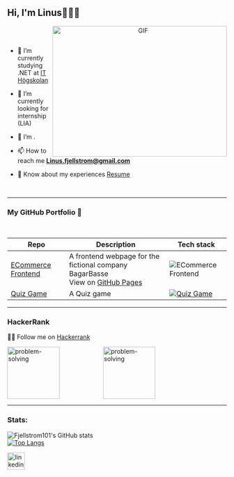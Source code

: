 ## Hi, I'm Linus👋:man_technologist:
<a target="_blank" align="center">
  <img align="right" top="500" height="300" width="400" alt="GIF" src="https://media.giphy.com/media/SWoSkN6DxTszqIKEqv/giphy.gif">
</a>
<br>
<br>

- 💼 I’m currently studying .NET at <a href="https://phoenix.tech/griffyn/" target="blank">IT Högskolan</a>

- 🤝 I’m currently looking for internship (LIA)

- 🌱 I’m .

- 📫 How to reach me **Linus.fjellstrom@gmail.com**

- 📄 Know about my experiences <a href="https://github.com/100rabhcsmc/Me.io/blob/master/01SaurabhChavanReactNativeResume.pdf" target="blank">Resume</a>
<br/>

---

### My GitHub Portfolio :briefcase:
<div align="center">
<br>

| Repo                           | Description                                                   | Tech stack                     |
| ------------------------------ | ------------------------------------------------------------- | ------------------------------ |
| [ECommerce Frontend][bb]       | A frontend webpage for the fictional company BagarBasse <br> View on <a href="https://fjellstrom101.github.io/Bageri/">GitHub Pages</a>      | ![ECommerce Frontend](https://skillicons.dev/icons?i=html,css,js,bootstrap&theme=light)|
| [Quiz Game][qg]                | A Quiz game                                                   | [![Quiz Game](https://skillicons.dev/icons?i=cs,dotnet,mongodb)](https://github.com/ITHS-gbg/labb-3-Fjellstrom101)                           |

[bb]: https://github.com/Fjellstrom101/Bageri
[qg]: https://github.com/ITHS-gbg/labb-3-Fjellstrom101

</div>

---
### HackerRank

👨‍💻 Follow me on <a href="https://www.hackerrank.com/linus_fjellstrom">Hackerrank</a>
<br>

<img src='https://hrcdn.net/fcore/assets/generated-badges/problem-solving_level_3_stars_5_linkedin-87839cf294.png' alt='problem-solving' height='120'><img src='https://hrcdn.net/fcore/assets/generated-badges/java_level_3_stars_5_linkedin-76cbc0ca6b.png' alt='problem-solving' height='120' style="transform: translateX(100px);">

---

### Stats:

![Fjellstrom101's GitHub stats](https://github-readme-stats.vercel.app/api?username=Fjellstrom101&show_icons=true&theme=transparent)
<br/>
[![Top Langs](https://github-readme-stats.vercel.app/api/top-langs/?username=Fjellstrom101&layout=compact)](https://github.com/anuraghazra/github-readme-stats)

[<img src='https://cdn.jsdelivr.net/npm/simple-icons@3.0.1/icons/linkedin.svg' alt='linkedin' height='40'>](https://www.linkedin.com/in/linus-fjellstr%C3%B6m-826a8b264/)

<!--
**Fjellstrom101/Fjellstrom101** is a ✨ _special_ ✨ repository because its `README.md` (this file) appears on your GitHub profile.

Here are some ideas to get you started:

- 🔭 I’m currently working on ...
- 🌱 I’m currently learning ...
- 👯 I’m looking to collaborate on ...
- 🤔 I’m looking for help with ...
- 💬 Ask me about ...
- 📫 How to reach me: ...
- 😄 Pronouns: ...
- ⚡ Fun fact: ...
-->
